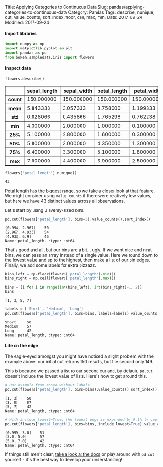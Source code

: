 Title: Applying Categories to Continuous Data
Slug: pandas/applying-categories-to-continuous-data
Category: Pandas
Tags: describe, nunique, cut, value_counts, sort_index, floor, ceil, max, min,
Date: 2017-09-24
Modified: 2017-09-24

#### Import libraries


```python
import numpy as np
import matplotlib.pyplot as plt
import pandas as pd
from bokeh.sampledata.iris import flowers
```

#### Inspect data


```python
flowers.describe()
```




<div>
<style>
    .dataframe thead tr:only-child th {
        text-align: right;
    }

    .dataframe thead th {
        text-align: left;
    }

    .dataframe tbody tr th {
        vertical-align: top;
    }
</style>
<table border="1" class="dataframe">
  <thead>
    <tr style="text-align: right;">
      <th></th>
      <th>sepal_length</th>
      <th>sepal_width</th>
      <th>petal_length</th>
      <th>petal_width</th>
    </tr>
  </thead>
  <tbody>
    <tr>
      <th>count</th>
      <td>150.000000</td>
      <td>150.000000</td>
      <td>150.000000</td>
      <td>150.000000</td>
    </tr>
    <tr>
      <th>mean</th>
      <td>5.843333</td>
      <td>3.057333</td>
      <td>3.758000</td>
      <td>1.199333</td>
    </tr>
    <tr>
      <th>std</th>
      <td>0.828066</td>
      <td>0.435866</td>
      <td>1.765298</td>
      <td>0.762238</td>
    </tr>
    <tr>
      <th>min</th>
      <td>4.300000</td>
      <td>2.000000</td>
      <td>1.000000</td>
      <td>0.100000</td>
    </tr>
    <tr>
      <th>25%</th>
      <td>5.100000</td>
      <td>2.800000</td>
      <td>1.600000</td>
      <td>0.300000</td>
    </tr>
    <tr>
      <th>50%</th>
      <td>5.800000</td>
      <td>3.000000</td>
      <td>4.350000</td>
      <td>1.300000</td>
    </tr>
    <tr>
      <th>75%</th>
      <td>6.400000</td>
      <td>3.300000</td>
      <td>5.100000</td>
      <td>1.800000</td>
    </tr>
    <tr>
      <th>max</th>
      <td>7.900000</td>
      <td>4.400000</td>
      <td>6.900000</td>
      <td>2.500000</td>
    </tr>
  </tbody>
</table>
</div>




```python
flowers['petal_length'].nunique()
```




    43



Petal length has the biggest range, so we take a closer look at that feature. We might consider using `value_counts` if there were relatively few values, but here we have 43 distinct values across all observations.

Let's start by using 3 evenly-sized bins.


```python
pd.cut(flowers['petal_length'], bins=3).value_counts().sort_index()
```




    (0.994, 2.967]    50
    (2.967, 4.933]    54
    (4.933, 6.9]      46
    Name: petal_length, dtype: int64



That's good and all, but our bins are a bit... ugly. If we want nice and neat bins, we can pass an array instead of a single value. Here we round down to the lowest value and up to the highest, then make a list of our bin edges. Finally, we add some labels for extra pizzazz.


```python
bins_left = np.floor(flowers['petal_length'].min())
bins_right = np.ceil(flowers['petal_length'].max())

bins = [i for i in range(int(bins_left), int(bins_right)+1, 2)]
bins
```




    [1, 3, 5, 7]




```python
labels = ['Short', 'Medium', 'Long']
pd.cut(flowers['petal_length'], bins=bins, labels=labels).value_counts().sort_index(ascending=False)
```




    Short     50
    Medium    57
    Long      42
    Name: petal_length, dtype: int64



#### Life on the edge
The eagle-eyed amongst you might have noticed a slight problem with the example above: our initial cut returns 150 results, but the second only 149.

This is because we passed a list to our second cut and, by default, `pd.cut` doesn't include the lowest value of lists. Here's how to get around this.


```python
# Our example from above without labels
pd.cut(flowers['petal_length'], bins=bins).value_counts().sort_index()
```




    (1, 3]    50
    (3, 5]    57
    (5, 7]    42
    Name: petal_length, dtype: int64




```python
# With include_lowest=True, the lowest edge is expanded by 0.1% to capture all values
pd.cut(flowers['petal_length'], bins=bins, include_lowest=True).value_counts().sort_index()
```




    (0.999, 3.0]    51
    (3.0, 5.0]      57
    (5.0, 7.0]      42
    Name: petal_length, dtype: int64



If things still aren't clear, [take a look at the docs](https://pandas.pydata.org/pandas-docs/stable/generated/pandas.cut.html) or play around with `pd.cut` yourself - it's the best way to develop your understanding!
